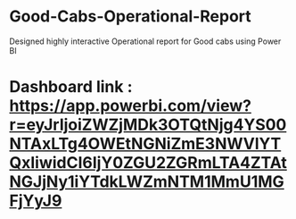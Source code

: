 # Good-Cabs-Operational-Report
Designed highly interactive Operational report for Good cabs using Power BI
# Dashboard link : https://app.powerbi.com/view?r=eyJrIjoiZWZjMDk3OTQtNjg4YS00NTAxLTg4OWEtNGNiZmE3NWVlYTQxIiwidCI6IjY0ZGU2ZGRmLTA4ZTAtNGJjNy1iYTdkLWZmNTM1MmU1MGFjYyJ9
